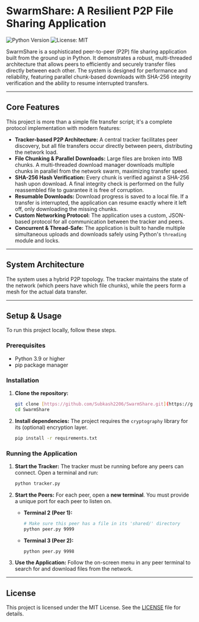 # SwarmShare: A Resilient P2P File Sharing Application

![Python Version](https://img.shields.io/badge/python-3.9+-blue.svg)
![License: MIT](https://img.shields.io/badge/License-MIT-yellow.svg)

SwarmShare is a sophisticated peer-to-peer (P2P) file sharing application built from the ground up in Python. It demonstrates a robust, multi-threaded architecture that allows peers to efficiently and securely transfer files directly between each other. The system is designed for performance and reliability, featuring parallel chunk-based downloads with SHA-256 integrity verification and the ability to resume interrupted transfers.

---

##  Core Features

This project is more than a simple file transfer script; it's a complete protocol implementation with modern features:

* **Tracker-based P2P Architecture:** A central tracker facilitates peer discovery, but all file transfers occur directly between peers, distributing the network load.
* **File Chunking & Parallel Downloads:** Large files are broken into 1MB chunks. A multi-threaded download manager downloads multiple chunks in parallel from the network swarm, maximizing transfer speed.
* **SHA-256 Hash Verification:** Every chunk is verified against a SHA-256 hash upon download. A final integrity check is performed on the fully reassembled file to guarantee it is free of corruption.
* **Resumable Downloads:** Download progress is saved to a local file. If a transfer is interrupted, the application can resume exactly where it left off, only downloading the missing chunks.
* **Custom Networking Protocol:** The application uses a custom, JSON-based protocol for all communication between the tracker and peers.
* **Concurrent & Thread-Safe:** The application is built to handle multiple simultaneous uploads and downloads safely using Python's `threading` module and locks.

---

##  System Architecture

The system uses a hybrid P2P topology. The tracker maintains the state of the network (which peers have which file chunks), while the peers form a mesh for the actual data transfer.

---

##  Setup & Usage

To run this project locally, follow these steps.

### Prerequisites

* Python 3.9 or higher
* pip package manager

### Installation

1.  **Clone the repository:**
    ```bash
    git clone [https://github.com/Subkash2206/SwarmShare.git](https://github.com/Subkash2206/SwarmShare.git)
    cd SwarmShare
    ```

2.  **Install dependencies:**
    The project requires the `cryptography` library for its (optional) encryption layer.
    ```bash
    pip install -r requirements.txt
    ```

### Running the Application

1.  **Start the Tracker:**
    The tracker must be running before any peers can connect. Open a terminal and run:
    ```bash
    python tracker.py
    ```

2.  **Start the Peers:**
    For each peer, open a **new terminal**. You must provide a unique port for each peer to listen on.

    * **Terminal 2 (Peer 1):**
        ```bash
        # Make sure this peer has a file in its 'shared/' directory
        python peer.py 9999
        ```

    * **Terminal 3 (Peer 2):**
        ```bash
        python peer.py 9998
        ```

3.  **Use the Application:**
    Follow the on-screen menu in any peer terminal to search for and download files from the network.

---

##  License

This project is licensed under the MIT License. See the [LICENSE](LICENSE) file for details.

